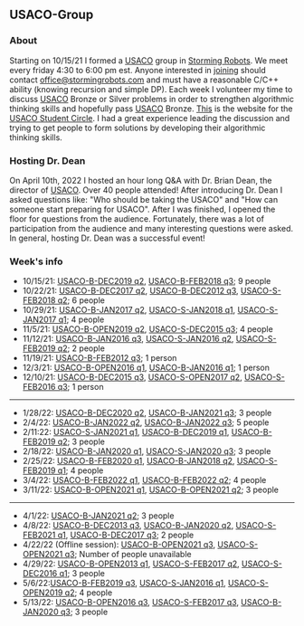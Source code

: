 ## USACO-Group

### About
Starting on 10/15/21 I formed a [USACO](http://usaco.org/) group in [Storming Robots](https://stormingrobots.com/prod/default.html). We meet every friday 4:30 to 6:00 pm est. Anyone interested in [joining](https://stormingrobots.com/prod/usaco.html) should contact office@stormingrobots.com and must have a reasonable C/C++ ability (knowing recursion and simple DP). Each week I volunteer my time to discuss [USACO](http://usaco.org/) Bronze or Silver problems in order to strengthen algorithmic thinking skills and hopefully pass [USACO](http://usaco.org/) Bronze. [This](https://stormingrobots.com/prod/usaco.html) is the website for the [USACO Student Circle](https://stormingrobots.com/prod/usaco.html). I had a great experience leading the discussion and trying to get people to form solutions by developing their algorithmic thinking skills.

### Hosting Dr. Dean
On April 10th, 2022 I hosted an hour long Q&A with Dr. Brian Dean, the director of [USACO](http://usaco.org/). Over 40 people attended! After introducing Dr. Dean I asked questions like: "Who should be taking the USACO" and "How can someone start preparing for USACO". After I was finished, I opened the floor for questions from the audience. Fortunately, there was a lot of participation from the audience and many interesting questions were asked. In general, hosting Dr. Dean was a successful event!

### Week's info
* 10/15/21: [USACO-B-DEC2019 q2](http://usaco.org/index.php?page=viewproblem2&cpid=964), [USACO-B-FEB2018 q3](http://usaco.org/index.php?page=viewproblem2&cpid=809); 9 people
* 10/22/21: [USACO-B-DEC2017 q2](http://usaco.org/index.php?page=viewproblem2&cpid=760), [USACO-B-DEC2012 q3](http://usaco.org/index.php?page=viewproblem2&cpid=207), [USACO-S-FEB2018 q2](http://usaco.org/index.php?page=viewproblem2&cpid=811); 6 people
* 10/29/21: [USACO-B-JAN2017 q2](http://usaco.org/index.php?page=viewproblem2&cpid=688), [USACO-S-JAN2018 q1](http://usaco.org/index.php?page=viewproblem2&cpid=786), [USACO-S-JAN2017 q1](http://usaco.org/index.php?page=viewproblem2&cpid=690); 4 people
* 11/5/21: [USACO-B-OPEN2019 q2](http://usaco.org/index.php?page=viewproblem2&cpid=940), [USACO-S-DEC2015 q3](http://usaco.org/index.php?page=viewproblem2&cpid=572); 4 people
* 11/12/21: [USACO-B-JAN2016 q3](http://usaco.org/index.php?page=viewproblem2&cpid=593), [USACO-S-JAN2016 q2](http://usaco.org/index.php?page=viewproblem2&cpid=595), [USACO-S-FEB2019 q2](http://usaco.org/index.php?page=viewproblem2&cpid=919); 2 people
* 11/19/21: [USACO-B-FEB2012 q3](http://usaco.org/index.php?page=viewproblem2&cpid=114); 1 person
* 12/3/21: [USACO-B-OPEN2016 q1](http://usaco.org/index.php?page=viewproblem2&cpid=639), [USACO-B-JAN2016 q1](http://usaco.org/index.php?page=viewproblem2&cpid=591); 1 person
* 12/10/21: [USACO-B-DEC2015 q3](http://usaco.org/index.php?page=viewproblem2&cpid=569), [USACO-S-OPEN2017 q2](http://usaco.org/index.php?page=viewproblem2&cpid=739), [USACO-S-FEB2016 q3](http://usaco.org/index.php?page=viewproblem2&cpid=620); 1 person
---
* 1/28/22: [USACO-B-DEC2020 q2](http://usaco.org/index.php?page=viewproblem2&cpid=1060), [USACO-B-JAN2021 q3](http://usaco.org/index.php?page=viewproblem2&cpid=1085); 3 people
* 2/4/22: [USACO-B-JAN2022 q2](http://usaco.org/index.php?page=viewproblem2&cpid=1180), [USACO-B-JAN2022 q3](http://usaco.org/index.php?page=viewproblem2&cpid=1181); 5 people
* 2/11:22: [USACO-S-JAN2021 q1](http://usaco.org/index.php?page=viewproblem2&cpid=1086), [USACO-B-DEC2019 q1](http://usaco.org/index.php?page=viewproblem2&cpid=963), [USACO-B-FEB2019 q2](http://usaco.org/index.php?page=viewproblem2&cpid=916); 3 people
* 2/18/22: [USACO-B-JAN2020 q1](http://usaco.org/index.php?page=viewproblem2&cpid=987), [USACO-S-JAN2020 q3](http://usaco.org/index.php?page=viewproblem2&cpid=992); 3 people
* 2/25/22: [USACO-B-FEB2020 q1](http://usaco.org/index.php?page=viewproblem2&cpid=1011), [USACO-B-JAN2018 q2](http://usaco.org/index.php?page=viewproblem2&cpid=784), [USACO-S-FEB2019 q1](http://usaco.org/index.php?page=viewproblem2&cpid=918); 4 people
* 3/4/22: [USACO-B-FEB2022 q1](http://usaco.org/index.php?page=viewproblem2&cpid=1203), [USACO-B-FEB2022 q2](http://usaco.org/index.php?page=viewproblem2&cpid=1204); 4 people
* 3/11/22: [USACO-B-OPEN2021 q1](http://usaco.org/index.php?page=viewproblem2&cpid=1131), [USACO-B-OPEN2021 q2](http://usaco.org/index.php?page=viewproblem2&cpid=1132); 3 people
---
* 4/1/22: [USACO-B-JAN2021 q2](http://usaco.org/index.php?page=viewproblem2&cpid=1084); 3 people
* 4/8/22: [USACO-B-DEC2013 q3](http://usaco.org/index.php?page=viewproblem2&cpid=360), [USACO-B-JAN2020 q2](http://usaco.org/index.php?page=viewproblem2&cpid=988), [USACO-S-FEB2021 q1](http://usaco.org/index.php?page=viewproblem2&cpid=1110), [USACO-B-DEC2017 q3](http://usaco.org/index.php?page=viewproblem2&cpid=761); 2 people
* 4/22/22 (Offline session): [USACO-B-OPEN2021 q3](http://usaco.org/index.php?page=viewproblem2&cpid=1133), [USACO-S-OPEN2021 q3](http://usaco.org/index.php?page=viewproblem2&cpid=1136); Number of people unavailable
* 4/29/22: [USACO-B-OPEN2013 q1](http://usaco.org/index.php?page=viewproblem2&cpid=278), [USACO-S-FEB2017 q2](http://usaco.org/index.php?page=viewproblem2&cpid=715), [USACO-S-DEC2016 q1](http://usaco.org/index.php?page=viewproblem2&cpid=666); 3 people
* 5/6/22:[USACO-B-FEB2019 q3](http://usaco.org/index.php?page=viewproblem2&cpid=917), [USACO-S-JAN2016 q1](http://usaco.org/index.php?page=viewproblem2&cpid=594), [USACO-S-OPEN2019 q2](http://usaco.org/index.php?page=viewproblem2&cpid=943); 4 people
* 5/13/22: [USACO-B-OPEN2016 q3](http://usaco.org/index.php?page=viewproblem2&cpid=641), [USACO-S-FEB2017 q3](http://usaco.org/index.php?page=viewproblem2&cpid=716), [USACO-B-JAN2020 q3](http://usaco.org/index.php?page=viewproblem2&cpid=989); 3 people
